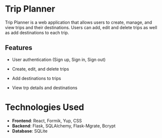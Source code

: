 # Trip Planner

Trip Planner is a web application that allows users to create, manage, and view trips and their destinations. Users can add, edit and delete trips as well as add destinations to each trip.


## Features

* User authentication (Sign up, Sign in, Sign out)

* Create, edit, and delete trips

* Add destinations to trips

* View trp details and destinations


# Technologies Used

- **Frontend**: React, Formik, Yup, CSS
- **Backend**: Flask, SQLAlchemy, Flask-Mgrate, Bcrypt
- **Database**: SQLite

